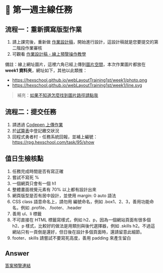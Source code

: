 # 🏅 第一週主線任務

## 流程一：重新撰寫版型作業

1. 請上課完後，重新做 [作業設計稿](https://xd.adobe.com/view/849bc67b-1431-4550-5c35-97e1e595632b-f2aa/)，開始進行設計，這設計稿就是您要提交的第二階段作業審核
2. 可觀看 [作業設計稿 -  線上預覽操作教學](https://hackmd.io/J7ajdobzTlyideAARTLz5Q?view)

備註：線上網址圖片，這裡六角已經上傳到[圖片空間](https://github.com/hexschool/webLayoutTraining1st)，本次作業圖片都放在 **week1 資料夾**，網址如下，其他以此類推：
* https://hexschool.github.io/webLayoutTraining1st/week1/photo.png 
* https://hexschool.github.io/webLayoutTraining1st/week1/line.svg

> 補充：[如果不知道怎麼找到圖片路徑請點我](https://i.imgur.com/O7nQcFm.gif)

## 流程二：提交任務

1. 請透過 [Codepen 上傳作業](https://hackmd.io/P83A7KDOTt65osxHCizL1g?view)
2. 於[試算表](https://docs.google.com/spreadsheets/d/1c3Pxyc-6PvBOq6x-NLvCqRJyzyaeIrCpQa71oSOJYS8/edit#gid=1953212725
)中登記繳交狀況
3. 回程式勇者村 - 任務系統回報，並補上編號：https://rpg.hexschool.com/task/95/show

## 值日生檢核點

1. 任務完成時間是否有寫正確
2. 嘗試不寫死 %
3. 一個網頁只會有一個 h1
4. 整體畫面視覺元素有 70% 以上都有設計出來
5. 網頁版型是否有居中設計，並使用 margin: 0 auto 語法
6. CSS class 語意命名上，請勿用  編號命名，例如 .box1、2、3，善用功能命名，例如 .profile、.footer、.header
7. 善用 ul、li 標籤
8. 不可直接在 HTML 標籤寫樣式，例如 h2、p，因為一個網站頁面有很多個 h2、p 樣式，比較好的做法是用類別與後代選擇器，例如 .skills h2。不過這網站只有一頁倒是還好，但日後在設計多個頁面時，還請留意此細節。
9. footer、skills 請嘗試不要寫死高度，善用 padding 來產生留白

## Answer

[答案預覽連結](https://iotalh.github.io/HexSchoolTasks/Week1/Main.html)